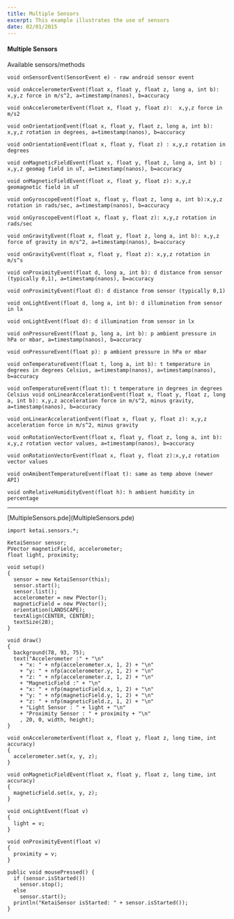 ```yaml
---
title: Multiple Sensors
excerpt: This example illustrates the use of sensors
date: 02/01/2015
---
```

#### Multiple Sensors

Available sensors/methods 
  
    void onSensorEvent(SensorEvent e) - raw android sensor event 

    void onAccelerometerEvent(float x, float y, float z, long a, int b): x,y,z force in m/s^2, a=timestamp(nanos), b=accuracy

    void onAccelerometerEvent(float x, float y, float z):  x,y,z force in m/s2

    void onOrientationEvent(float x, float y, flaot z, long a, int b):  x,y,z rotation in degrees, a=timestamp(nanos), b=accuracy

    void onOrientationEvent(float x, float y, float z) : x,y,z rotation in degrees

    void onMagneticFieldEvent(float x, float y, float z, long a, int b) : x,y,z geomag field in uT, a=timestamp(nanos), b=accuracy

    void onMagneticFieldEvent(float x, float y, float z): x,y,z geomagnetic field in uT

    void onGyroscopeEvent(float x, float y, float z, long a, int b):x,y,z rotation in rads/sec, a=timestamp(nanos), b=accuracy

    void onGyroscopeEvent(float x, float y, float z): x,y,z rotation in rads/sec

    void onGravityEvent(float x, float y, float z, long a, int b): x,y,z force of gravity in m/s^2, a=timestamp(nanos), b=accuracy

    void onGravityEvent(float x, float y, float z): x,y,z rotation in m/s^s

    void onProximityEvent(float d, long a, int b): d distance from sensor (typically 0,1), a=timestamp(nanos), b=accuracy

    void onProximityEvent(float d): d distance from sensor (typically 0,1)

    void onLightEvent(float d, long a, int b): d illumination from sensor in lx

    void onLightEvent(float d): d illumination from sensor in lx

    void onPressureEvent(float p, long a, int b): p ambient pressure in hPa or mbar, a=timestamp(nanos), b=accuracy

    void onPressureEvent(float p): p ambient pressure in hPa or mbar

    void onTemperatureEvent(float t, long a, int b): t temperature in degrees in degrees Celsius, a=timestamp(nanos), a=timestamp(nanos), b=accuracy

    void onTemperatureEvent(float t): t temperature in degrees in degrees Celsius void onLinearAccelerationEvent(float x, float y, float z, long a, int b): x,y,z acceleration force in m/s^2, minus gravity, a=timestamp(nanos), b=accuracy

    void onLinearAccelerationEvent(float x, float y, float z): x,y,z acceleration force in m/s^2, minus gravity

    void onRotationVectorEvent(float x, float y, float z, long a, int b): x,y,z rotation vector values, a=timestamp(nanos), b=accuracy

    void onRotationVectorEvent(float x, float y, float z):x,y,z rotation vector values

    void onAmibentTemperatureEvent(float t): same as temp above (newer API)

    void onRelativeHumidityEvent(float h): h ambient humidity in percentage
 
 ---
<div class="link">[MultipleSensors.pde](MultipleSensors.pde) <i class="fa fa-download fa-lg"></i></div>

    import ketai.sensors.*;

    KetaiSensor sensor;
    PVector magneticField, accelerometer;
    float light, proximity;

    void setup()
    {
      sensor = new KetaiSensor(this);
      sensor.start();
      sensor.list();
      accelerometer = new PVector();
      magneticField = new PVector();
      orientation(LANDSCAPE);
      textAlign(CENTER, CENTER);
      textSize(28);
    }

    void draw()
    {
      background(78, 93, 75);
      text("Accelerometer :" + "\n" 
        + "x: " + nfp(accelerometer.x, 1, 2) + "\n" 
        + "y: " + nfp(accelerometer.y, 1, 2) + "\n" 
        + "z: " + nfp(accelerometer.z, 1, 2) + "\n"
        + "MagneticField :" + "\n" 
        + "x: " + nfp(magneticField.x, 1, 2) + "\n"
        + "y: " + nfp(magneticField.y, 1, 2) + "\n" 
        + "z: " + nfp(magneticField.z, 1, 2) + "\n"
        + "Light Sensor : " + light + "\n" 
        + "Proximity Sensor : " + proximity + "\n"
        , 20, 0, width, height);
    }

    void onAccelerometerEvent(float x, float y, float z, long time, int accuracy)
    {
      accelerometer.set(x, y, z);
    }

    void onMagneticFieldEvent(float x, float y, float z, long time, int accuracy)
    {
      magneticField.set(x, y, z);
    }

    void onLightEvent(float v)
    {
      light = v;
    }

    void onProximityEvent(float v)
    {
      proximity = v;
    }

    public void mousePressed() { 
      if (sensor.isStarted())
        sensor.stop(); 
      else
        sensor.start(); 
      println("KetaiSensor isStarted: " + sensor.isStarted());
    }

<!-- * **Screenshot** -->
 